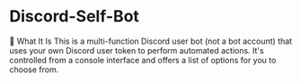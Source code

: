 # Discord-Self-Bot
🔧 What It Is This is a multi-function Discord user bot (not a bot account) that uses your own Discord user token to perform automated actions. It's controlled from a console interface and offers a list of options for you to choose from.
